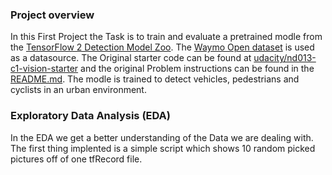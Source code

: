 ### Project overview
In this First Project the Task is to train and evaluate a pretrained modle from the [TensorFlow 2 Detection Model Zoo](https://github.com/tensorflow/models/blob/master/research/object_detection/g3doc/tf2_detection_zoo.md). The [Waymo Open dataset](https://waymo.com/open/) is used as a datasource.
The Original starter code can be found at [udacity/nd013-c1-vision-starter](https://github.com/udacity/nd013-c1-vision-starter) and the original Problem instructions can be found in the [README.md](README.md). The modle is trained to detect vehicles, pedestrians and cyclists in an urban environment.

### Exploratory Data Analysis (EDA)
In the EDA we get a better understanding of the Data we are dealing with. The first thing implented is a simple script which shows 10 random picked pictures off of one tfRecord file.
